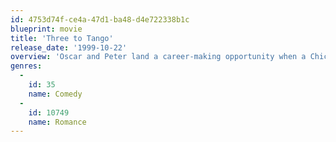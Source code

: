 ```yaml
---
id: 4753d74f-ce4a-47d1-ba48-d4e722338b1c
blueprint: movie
title: 'Three to Tango'
release_date: '1999-10-22'
overview: 'Oscar and Peter land a career-making opportunity when a Chicago tycoon chooses them to compete for the design of a cultural center. The tycoon mistakenly believes that Oscar is gay and has him spy on his mistress Amy. Oscar goes along with it and ends up falling in love with Amy.'
genres:
  -
    id: 35
    name: Comedy
  -
    id: 10749
    name: Romance
---
```


